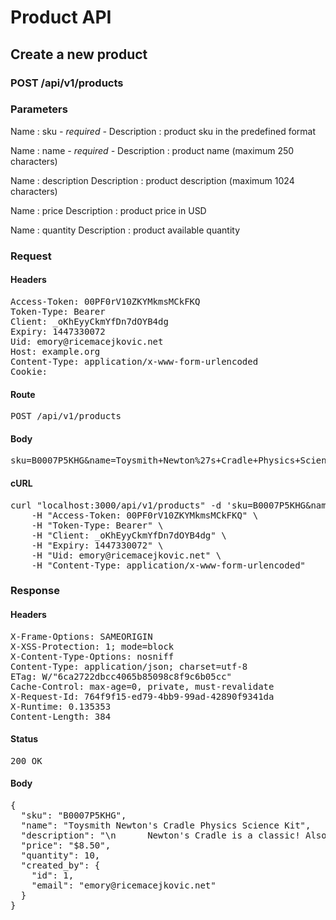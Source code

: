 # Product API

## Create a new product

### POST /api/v1/products

### Parameters

Name : sku *- required -*
Description : product sku in the predefined format

Name : name *- required -*
Description : product name (maximum 250 characters)

Name : description
Description : product description (maximum 1024 characters)

Name : price
Description : product price in USD

Name : quantity
Description : product available quantity

### Request

#### Headers

<pre>Access-Token: 00PF0rV10ZKYMkmsMCkFKQ
Token-Type: Bearer
Client: _oKhEyyCkmYfDn7dOYB4dg
Expiry: 1447330072
Uid: emory@ricemacejkovic.net
Host: example.org
Content-Type: application/x-www-form-urlencoded
Cookie: </pre>

#### Route

<pre>POST /api/v1/products</pre>

#### Body

<pre>sku=B0007P5KHG&name=Toysmith+Newton%27s+Cradle+Physics+Science+Kit&description=%0A++++++Newton%27s+Cradle+is+a+classic%21+Also+known+as+balance+balls%2C+%0A++++++these+steel+balls+keep+you+entertained+throughout+the+day.+Pull+back+%0A++++++one+or+more+of+the+balls+and+let+them+drop+down.%0A++++&price=8.5&quantity=10</pre>

#### cURL

<pre class="request">curl &quot;localhost:3000/api/v1/products&quot; -d &#39;sku=B0007P5KHG&amp;name=Toysmith+Newton%27s+Cradle+Physics+Science+Kit&amp;description=%0A++++++Newton%27s+Cradle+is+a+classic%21+Also+known+as+balance+balls%2C+%0A++++++these+steel+balls+keep+you+entertained+throughout+the+day.+Pull+back+%0A++++++one+or+more+of+the+balls+and+let+them+drop+down.%0A++++&amp;price=8.5&amp;quantity=10&#39; -X POST \
	-H &quot;Access-Token: 00PF0rV10ZKYMkmsMCkFKQ&quot; \
	-H &quot;Token-Type: Bearer&quot; \
	-H &quot;Client: _oKhEyyCkmYfDn7dOYB4dg&quot; \
	-H &quot;Expiry: 1447330072&quot; \
	-H &quot;Uid: emory@ricemacejkovic.net&quot; \
	-H &quot;Content-Type: application/x-www-form-urlencoded&quot;</pre>

### Response

#### Headers

<pre>X-Frame-Options: SAMEORIGIN
X-XSS-Protection: 1; mode=block
X-Content-Type-Options: nosniff
Content-Type: application/json; charset=utf-8
ETag: W/&quot;6ca2722dbcc4065b85098c8f9c6b05cc&quot;
Cache-Control: max-age=0, private, must-revalidate
X-Request-Id: 764f9f15-ed79-4bb9-99ad-42890f9341da
X-Runtime: 0.135353
Content-Length: 384</pre>

#### Status

<pre>200 OK</pre>

#### Body

<pre>{
  "sku": "B0007P5KHG",
  "name": "Toysmith Newton's Cradle Physics Science Kit",
  "description": "\n      Newton's Cradle is a classic! Also known as balance balls, \n      these steel balls keep you entertained throughout the day. Pull back \n      one or more of the balls and let them drop down.\n    ",
  "price": "$8.50",
  "quantity": 10,
  "created_by": {
    "id": 1,
    "email": "emory@ricemacejkovic.net"
  }
}</pre>
